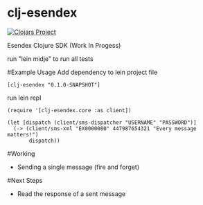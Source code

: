 # clj-esendex
[![Clojars Project](https://img.shields.io/clojars/v/clj-esendex.svg)](https://clojars.org/clj-esendex)

Esendex Clojure SDK (Work In Progess)

run "lein midje" to run all tests

#Example Usage
Add dependency to lein project file
```
[clj-esendex "0.1.0-SNAPSHOT"]
```

run lein repl
```
(require '[clj-esendex.core :as client])

(let [dispatch (client/sms-dispatcher "USERNAME" "PASSWORD")]
  (-> (client/sms-xml "EX0000000" 447987654321 "Every message matters!")
       dispatch))
```

#Working
* Sending a single message (fire and forget)

#Next Steps
* Read the response of a sent message
